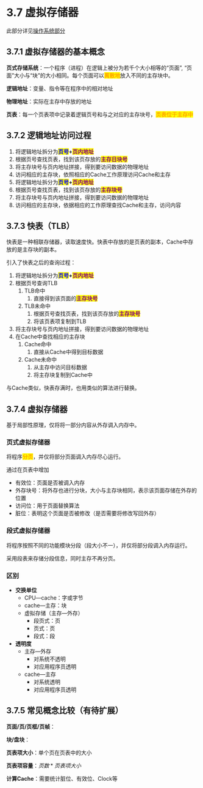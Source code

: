 # 3.7 虚拟存储器

此部分详见[操作系统部分](https://aye10032.gitbook.io/os/di-san-zhang-nei-cun-guan-li/3.1-fen-ye-cun-chu-xiang-guan-gai-nian)

## 3.7.1 虚拟存储器的基本概念

**页式存储系统**：一个程序（进程）在逻辑上被分为若千个大小相等的“页面”, “页面”大小与“块”的大小相同。每个页面可以<mark style="color:orange;">**离散地**</mark>放入不同的主存块中。

**逻辑地址**：变量、指令等在程序中的相对地址

**物理地址**：实际在主存中存放的地址

**页表**：每一个页表项中记录着逻辑页号和与之对应的主存块号，<mark style="color:orange;">**页表位于主存中**</mark>



## 3.7.2 逻辑地址访问过程

1. 将逻辑地址拆分为<mark style="color:blue;">**页号**</mark>**+**<mark style="color:purple;">**页内地址**</mark>
2. 根据页号查找页表，找到该页存放的<mark style="color:purple;">**主存日块号**</mark>
3. 将主存块号与页内地址拼接，得到要访问数据的物理地址
4. 访问相应的主存块，依照相应的Cache工作原理访问Cache和主存
5. 将逻辑地址拆分为<mark style="color:blue;">**页号**</mark>**+**<mark style="color:purple;">**页内地址**</mark>
6. 根据页号查找页表，找到该页存放的<mark style="color:purple;">**主存块号**</mark>
7. 将主存块号与页内地址拼接，得到要访问数据的物理地址
8. 访问相应的主存块，依据相应的工作原理查找Cache和主存，访问内容

## 3.7.3 快表（TLB）

快表是一种相联存储器，读取速度快。快表中存放的是页表的副本，Cache中存放的是主存块的副本。

引入了快表之后的查询过程：

1. 将逻辑地址拆分为<mark style="color:blue;">**页号**</mark>**+**<mark style="color:purple;">**页内地址**</mark>
2. 根据页号查询TLB
   1. TLB命中
      1. 直接得到该页面的<mark style="color:purple;">**主存块号**</mark>
   2. TLB未命中
      1. 根据页号查找页表，找到该页存放的<mark style="color:purple;">**主存块号**</mark>
      2. 将该页表项复制到TLB 
3. 将主存块号与页内地址拼接，得到要访问数据的物理地址
4. 在Cache中查找相应的主存块
   1. Cache命中
      1. 直接从Cache中得到目标数据
   2. Cache未命中
      1. 从主存中访问目标数据
      2. 将主存块复制到Cache中

与Cache类似，快表存满时，也用类似的算法进行替换。



## 3.7.4 虚拟存储器

基于局部性原理，仅将将一部分内容从外存调入内存中。

### 页式虚拟存储器

将程序<mark style="color:orange;">**分页**</mark>，并仅将部分页面调入内存尽心运行。

通过在页表中增加

* 有效位：页面是否被调入内存
* 外存块号：将外存也进行分块，大小与主存块相同，表示该页面存储在外存的位置
* 访问位：用于页面替换算法
* 脏位：表明这个页面是否被修改（是否需要将修改写回外存）



### 段式虚拟存储器

将程序按照不同的功能模块分段（段大小不一），并仅将部分段调入内存运行。

采用段表来存储分段信息，同时主存不再分页。



### 区别

- **交换单位**
  - CPU—cache：字或字节
  - cache—主存：块
  - 虚拟存储（主存—外存）
    - 段页式：页
    - 页式：页
    - 段式：段
- **透明度**
  - 主存—外存
    - 对系统不透明
    - 对应用程序员透明
  - cache—主存
    - 对系统透明
    - 对应用程序员透明

## 3.7.5 常见概念比较（有待扩展）

**页面/页/页框/页帧**：

**块/盘块**：

**页表项大小**：单个页在页表中的大小

**页表项容量**：$页数*页表项大小$

**计算Cache**：需要统计脏位、有效位、Clock等
